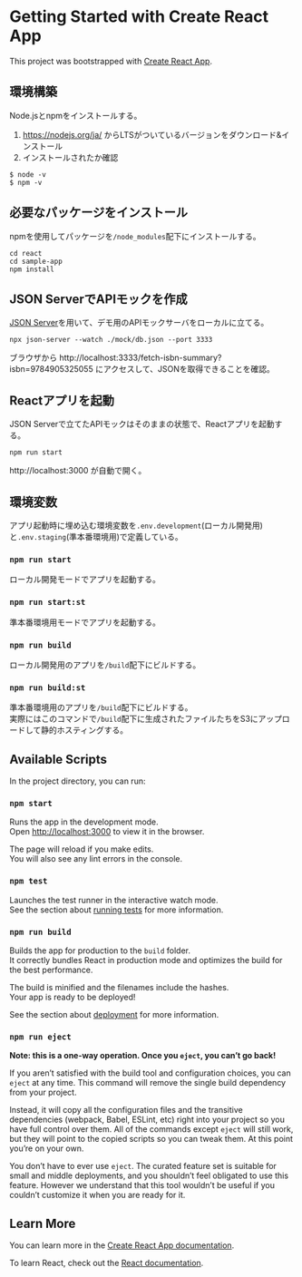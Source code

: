 # Getting Started with Create React App

This project was bootstrapped with [Create React App](https://github.com/facebook/create-react-app).

## 環境構築

Node.jsとnpmをインストールする。

1. https://nodejs.org/ja/ からLTSがついているバージョンをダウンロード&インストール
2. インストールされたか確認

```
$ node -v
$ npm -v
```

## 必要なパッケージをインストール

npmを使用してパッケージを`/node_modules`配下にインストールする。

```
cd react
cd sample-app
npm install
```

## JSON ServerでAPIモックを作成

[JSON Server](https://github.com/typicode/json-server)を用いて、デモ用のAPIモックサーバをローカルに立てる。

```
npx json-server --watch ./mock/db.json --port 3333
```

ブラウザから http://localhost:3333/fetch-isbn-summary?isbn=9784905325055 にアクセスして、JSONを取得できることを確認。

## Reactアプリを起動

JSON Serverで立てたAPIモックはそのままの状態で、Reactアプリを起動する。
```
npm run start
```

http://localhost:3000 が自動で開く。

## 環境変数

アプリ起動時に埋め込む環境変数を`.env.development`(ローカル開発用)と`.env.staging`(準本番環境用)で定義している。

### `npm run start`

ローカル開発モードでアプリを起動する。

### `npm run start:st`

準本番環境用モードでアプリを起動する。

### `npm run build`

ローカル開発用のアプリを`/build`配下にビルドする。

### `npm run build:st`

準本番環境用のアプリを`/build`配下にビルドする。\
実際にはこのコマンドで`/build`配下に生成されたファイルたちをS3にアップロードして静的ホスティングする。

## Available Scripts

In the project directory, you can run:

### `npm start`

Runs the app in the development mode.\
Open [http://localhost:3000](http://localhost:3000) to view it in the browser.

The page will reload if you make edits.\
You will also see any lint errors in the console.

### `npm test`

Launches the test runner in the interactive watch mode.\
See the section about [running tests](https://facebook.github.io/create-react-app/docs/running-tests) for more information.

### `npm run build`

Builds the app for production to the `build` folder.\
It correctly bundles React in production mode and optimizes the build for the best performance.

The build is minified and the filenames include the hashes.\
Your app is ready to be deployed!

See the section about [deployment](https://facebook.github.io/create-react-app/docs/deployment) for more information.

### `npm run eject`

**Note: this is a one-way operation. Once you `eject`, you can’t go back!**

If you aren’t satisfied with the build tool and configuration choices, you can `eject` at any time. This command will remove the single build dependency from your project.

Instead, it will copy all the configuration files and the transitive dependencies (webpack, Babel, ESLint, etc) right into your project so you have full control over them. All of the commands except `eject` will still work, but they will point to the copied scripts so you can tweak them. At this point you’re on your own.

You don’t have to ever use `eject`. The curated feature set is suitable for small and middle deployments, and you shouldn’t feel obligated to use this feature. However we understand that this tool wouldn’t be useful if you couldn’t customize it when you are ready for it.

## Learn More

You can learn more in the [Create React App documentation](https://facebook.github.io/create-react-app/docs/getting-started).

To learn React, check out the [React documentation](https://reactjs.org/).
